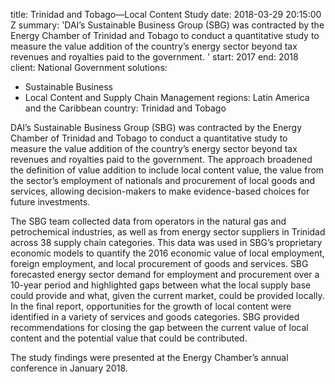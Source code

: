 
title: Trinidad and Tobago—Local Content Study
date: 2018-03-29 20:15:00 Z
summary: 'DAI’s Sustainable Business Group (SBG) was contracted by the Energy Chamber
  of Trinidad and Tobago to conduct a quantitative study to measure the value addition
  of the country’s energy sector beyond tax revenues and royalties paid to the government. '
start: 2017
end: 2018
client: National Government
solutions:
- Sustainable Business
- Local Content and Supply Chain Management
regions: Latin America and the Caribbean
country: Trinidad and Tobago


DAI’s Sustainable Business Group (SBG) was contracted by the Energy Chamber of Trinidad and Tobago to conduct a quantitative study to measure the value addition of the country’s energy sector beyond tax revenues and royalties paid to the government. The approach broadened the definition of value addition to include local content value, the value from the sector’s employment of nationals and procurement of local goods and services, allowing decision-makers to make evidence-based choices for future investments.

The SBG team collected data from operators in the natural gas and petrochemical industries, as well as from energy sector suppliers in Trinidad across 38 supply chain categories. This data was used in SBG’s proprietary economic models to quantify the 2016 economic value of local employment, foreign employment, and local procurement of goods and services. SBG forecasted energy sector demand for employment and procurement over a 10-year period and highlighted gaps between what the local supply base could provide and what, given the current market, could be provided locally. In the final report, opportunities for the growth of local content were identified in a variety of services and goods categories. SBG provided recommendations for closing the gap between the current value of local content and the potential value that could be contributed.

The study findings were presented at the Energy Chamber’s annual conference in January 2018.
